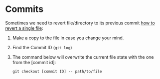 # Commits

Sometimes we need to revert file/directory to its previous commit
[how to revert a single file](https://dev.to/lofiandcode/git-and-github-how-to-revert-a-single-file-dha):

1. Make a copy to the file in case you change your mind.

2. Find the Commit ID (``git log``)

3. The command below will overwrite the current file state with the one from the [commit id]:

   ```shell
   git checkout [commit ID] -- path/to/file
   ```
